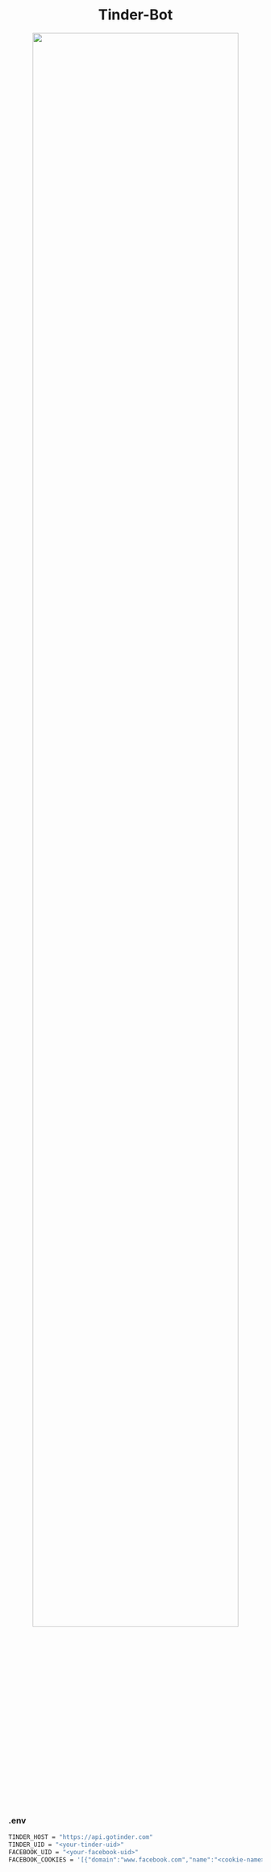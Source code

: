 <div align='center'>
  <h1>Tinder-Bot</h1>
<img width='90%' src='https://ik.imagekit.io/lq3uy4twp3/tinder-bot-icon-min_xQE1zMd53.png?ik-sdk-version=javascript-1.4.3&updatedAt=1665433311123'>
</div>
<h3>.env</h3>

```sh
TINDER_HOST = "https://api.gotinder.com"
TINDER_UID = "<your-tinder-uid>"
FACEBOOK_UID = "<your-facebook-uid>"
FACEBOOK_COOKIES = '[{"domain":"www.facebook.com","name":"<cookie-name>","value":"<cookie-value>"}]'
```
